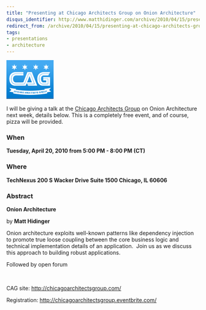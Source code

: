 ```yaml
---
title: "Presenting at Chicago Architects Group on Onion Architecture"
disqus_identifier: http://www.matthidinger.com/archive/2010/04/15/presenting-at-chicago-architects-group-on-onion-architecture.aspx
redirect_from: /archive/2010/04/15/presenting-at-chicago-architects-group-on-onion-architecture.aspx/
tags: 
- presentations
- architecture
---
```

![](/images/subtext-content/PresentingatChicagoArchitectsGrouponOnio_9BC8/616709595_thumb.png)

I will be giving a talk at the [Chicago Architects Group](http://chicagoarchitectsgroup.com/) on Onion Architecture next week, details below. This is a completely free event, and of course, pizza will be provided.

### When

**Tuesday, April 20, 2010 from 5:00 PM - 8:00 PM (CT)**

### Where

**TechNexus
200 S Wacker Drive
Suite 1500
Chicago, IL 60606**

### Abstract

**Onion Architecture**

by **Matt Hidinger**

Onion architecture exploits well-known patterns like dependency injection to promote true loose coupling between the core business logic and technical implementation details of an application.  Join us as we discuss this approach to building robust applications.

Followed by open forum

 

CAG site: <http://chicagoarchitectsgroup.com/>

Registration: <http://chicagoarchitectsgroup.eventbrite.com/>

 

